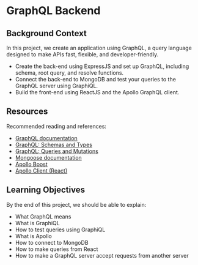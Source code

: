 # GraphQL Backend

## Background Context

In this project, we create an application using GraphQL, a query language designed to make APIs fast, flexible, and developer-friendly.

* Create the back-end using ExpressJS and set up GraphQL, including schema, root query, and resolve functions.
* Connect the back-end to MongoDB and test your queries to the GraphQL server using GraphiQL.
* Build the front-end using ReactJS and the Apollo GraphQL client.

## Resources

Recommended reading and references:

- [GraphQL documentation](https://graphql.org/)
- [GraphQL: Schemas and Types](https://graphql.org/learn/schema/)
- [GraphQL: Queries and Mutations](https://graphql.org/learn/queries/)
- [Mongoose documentation](https://mongoosejs.com/)
- [Apollo Boost](https://www.apollographql.com/docs/react/get-started/)
- [Apollo Client (React)](https://www.apollographql.com/docs/react/)

## Learning Objectives

By the end of this project, we should be able to explain:

- What GraphQL means
- What is GraphiQL
- How to test queries using GraphiQL
- What is Apollo
- How to connect to MongoDB
- How to make queries from React
- How to make a GraphQL server accept requests from another server
